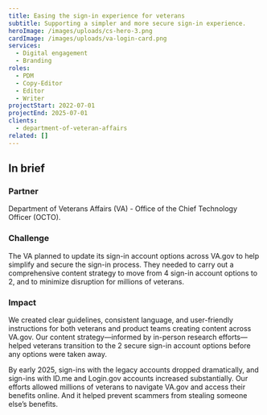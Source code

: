 ```yaml
---
title: Easing the sign-in experience for veterans
subtitle: Supporting a simpler and more secure sign-in experience.
heroImage: /images/uploads/cs-hero-3.png
cardImage: /images/uploads/va-login-card.png
services:
  - Digital engagement
  - Branding
roles:
  - PDM
  - Copy-Editor
  - Editor
  - Writer
projectStart: 2022-07-01
projectEnd: 2025-07-01
clients:
  - department-of-veteran-affairs
related: []
---
```

## In brief

### Partner

Department of Veterans Affairs (VA) - Office of the Chief Technology Officer (OCTO).

### Challenge

The VA planned to update its sign-in account options across VA.gov to help simplify and secure the sign-in process. They needed to carry out a comprehensive content strategy to move from 4 sign-in account options to 2, and to minimize disruption for millions of veterans.

### Impact

We created clear guidelines, consistent language, and user-friendly instructions for both veterans and product teams creating content across VA.gov. Our content strategy—informed by in-person research efforts—helped veterans transition to the 2 secure sign-in account options before any options were taken away.

By early 2025, sign-ins with the legacy accounts dropped dramatically, and sign-ins with ID.me and Login.gov accounts increased substantially. Our efforts allowed millions of veterans to navigate VA.gov and access their benefits online. And it helped prevent scammers from stealing someone else’s benefits.
